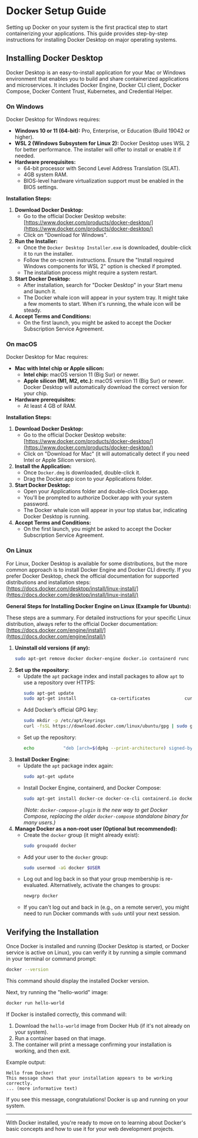 # Docker Setup Guide

Setting up Docker on your system is the first practical step to start containerizing your applications. This guide provides step-by-step instructions for installing Docker Desktop on major operating systems.

## Installing Docker Desktop

Docker Desktop is an easy-to-install application for your Mac or Windows environment that enables you to build and share containerized applications and microservices. It includes Docker Engine, Docker CLI client, Docker Compose, Docker Content Trust, Kubernetes, and Credential Helper.

### On Windows

Docker Desktop for Windows requires:

*   **Windows 10 or 11 (64-bit):** Pro, Enterprise, or Education (Build 19042 or higher).
*   **WSL 2 (Windows Subsystem for Linux 2):** Docker Desktop uses WSL 2 for better performance. The installer will offer to install or enable it if needed.
*   **Hardware prerequisites:**
    *   64-bit processor with Second Level Address Translation (SLAT).
    *   4GB system RAM.
    *   BIOS-level hardware virtualization support must be enabled in the BIOS settings.

**Installation Steps:**

1.  **Download Docker Desktop:**
    *   Go to the official Docker Desktop website: [https://www.docker.com/products/docker-desktop/](https://www.docker.com/products/docker-desktop/)
    *   Click on "Download for Windows".
2.  **Run the Installer:**
    *   Once the `Docker Desktop Installer.exe` is downloaded, double-click it to run the installer.
    *   Follow the on-screen instructions. Ensure the "Install required Windows components for WSL 2" option is checked if prompted.
    *   The installation process might require a system restart.
3.  **Start Docker Desktop:**
    *   After installation, search for "Docker Desktop" in your Start menu and launch it.
    *   The Docker whale icon will appear in your system tray. It might take a few moments to start. When it's running, the whale icon will be steady.
4.  **Accept Terms and Conditions:**
    *   On the first launch, you might be asked to accept the Docker Subscription Service Agreement.

### On macOS

Docker Desktop for Mac requires:

*   **Mac with Intel chip or Apple silicon:**
    *   **Intel chip:** macOS version 11 (Big Sur) or newer.
    *   **Apple silicon (M1, M2, etc.):** macOS version 11 (Big Sur) or newer. Docker Desktop will automatically download the correct version for your chip.
*   **Hardware prerequisites:**
    *   At least 4 GB of RAM.

**Installation Steps:**

1.  **Download Docker Desktop:**
    *   Go to the official Docker Desktop website: [https://www.docker.com/products/docker-desktop/](https://www.docker.com/products/docker-desktop/)
    *   Click on "Download for Mac" (it will automatically detect if you need Intel or Apple Silicon version).
2.  **Install the Application:**
    *   Once `Docker.dmg` is downloaded, double-click it.
    *   Drag the Docker.app icon to your Applications folder.
3.  **Start Docker Desktop:**
    *   Open your Applications folder and double-click Docker.app.
    *   You'll be prompted to authorize Docker.app with your system password.
    *   The Docker whale icon will appear in your top status bar, indicating Docker Desktop is running.
4.  **Accept Terms and Conditions:**
    *   On the first launch, you might be asked to accept the Docker Subscription Service Agreement.

### On Linux

For Linux, Docker Desktop is available for some distributions, but the more common approach is to install Docker Engine and Docker CLI directly. If you prefer Docker Desktop, check the official documentation for supported distributions and installation steps: [https://docs.docker.com/desktop/install/linux-install/](https://docs.docker.com/desktop/install/linux-install/)

**General Steps for Installing Docker Engine on Linux (Example for Ubuntu):**

These steps are a summary. For detailed instructions for your specific Linux distribution, always refer to the official Docker documentation: [https://docs.docker.com/engine/install/](https://docs.docker.com/engine/install/)

1.  **Uninstall old versions (if any):**
    ```bash
    sudo apt-get remove docker docker-engine docker.io containerd runc
    ```
2.  **Set up the repository:**
    *   Update the `apt` package index and install packages to allow `apt` to use a repository over HTTPS:
        ```bash
        sudo apt-get update
        sudo apt-get install             ca-certificates             curl             gnupg             lsb-release
        ```
    *   Add Docker’s official GPG key:
        ```bash
        sudo mkdir -p /etc/apt/keyrings
        curl -fsSL https://download.docker.com/linux/ubuntu/gpg | sudo gpg --dearmor -o /etc/apt/keyrings/docker.gpg
        ```
    *   Set up the repository:
        ```bash
        echo           "deb [arch=$(dpkg --print-architecture) signed-by=/etc/apt/keyrings/docker.gpg] https://download.docker.com/linux/ubuntu           $(lsb_release -cs) stable" | sudo tee /etc/apt/sources.list.d/docker.list > /dev/null
        ```
3.  **Install Docker Engine:**
    *   Update the `apt` package index again:
        ```bash
        sudo apt-get update
        ```
    *   Install Docker Engine, containerd, and Docker Compose:
        ```bash
        sudo apt-get install docker-ce docker-ce-cli containerd.io docker-buildx-plugin docker-compose-plugin
        ```
        *(Note: `docker-compose-plugin` is the new way to get Docker Compose, replacing the older `docker-compose` standalone binary for many users.)*
4.  **Manage Docker as a non-root user (Optional but recommended):**
    *   Create the `docker` group (it might already exist):
        ```bash
        sudo groupadd docker
        ```
    *   Add your user to the `docker` group:
        ```bash
        sudo usermod -aG docker $USER
        ```
    *   Log out and log back in so that your group membership is re-evaluated. Alternatively, activate the changes to groups:
        ```bash
        newgrp docker
        ```
    *   If you can't log out and back in (e.g., on a remote server), you might need to run Docker commands with `sudo` until your next session.

## Verifying the Installation

Once Docker is installed and running (Docker Desktop is started, or Docker service is active on Linux), you can verify it by running a simple command in your terminal or command prompt:

```bash
docker --version
```
This command should display the installed Docker version.

Next, try running the "hello-world" image:

```bash
docker run hello-world
```

If Docker is installed correctly, this command will:
1.  Download the `hello-world` image from Docker Hub (if it's not already on your system).
2.  Run a container based on that image.
3.  The container will print a message confirming your installation is working, and then exit.

Example output:
```
Hello from Docker!
This message shows that your installation appears to be working correctly.
... (more informative text)
```

If you see this message, congratulations! Docker is up and running on your system.

---

With Docker installed, you're ready to move on to learning about Docker's basic concepts and how to use it for your web development projects.
